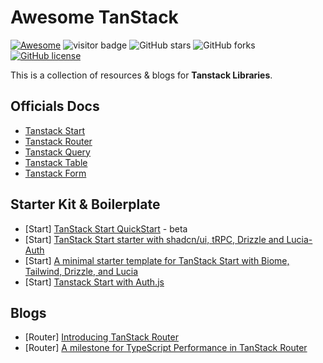 # Awesome TanStack

[![Awesome](https://cdn.rawgit.com/sindresorhus/awesome/d7305f38d29fed78fa85652e3a63e154dd8e8829/media/badge.svg)](https://github.com/sindresorhus/awesome)  ![visitor badge](https://visitor-badge.lithub.cc/badge?page_id=stunaz.tanstack&left_text=Visitors) ![GitHub stars](https://img.shields.io/github/stars/stunaz/awesome-tanstack?color=yellow) ![GitHub forks](https://img.shields.io/github/forks/stunaz/awesome-tanstack?color=9cf) [![GitHub license](https://img.shields.io/github/license/stunaz/awesome-tanstack)](https://github.com/stunaz/awesome-tanstack/blob/main/LICENSE)

This is a collection of resources & blogs for **Tanstack Libraries**.

## Officials Docs

- [Tanstack Start](https://tanstack.com/start/latest)
- [Tanstack Router](https://tanstack.com/router/latest)
- [Tanstack Query](https://tanstack.com/query/latest)
- [Tanstack Table](https://tanstack.com/table/latest)
- [Tanstack Form](https://tanstack.com/form/latest)

## Starter Kit & Boilerplate

- [Start] [TanStack Start QuickStart](https://clerk.com/docs/quickstarts/tanstack-start) - beta
- [Start] [TanStack Start starter with shadcn/ui, tRPC, Drizzle and Lucia-Auth](https://github.com/ally-ahmed/tss-app)
- [Start] [A minimal starter template for TanStack Start with Biome, Tailwind, Drizzle, and Lucia](https://github.com/dotnize/tanstarter)
- [Start] [Tanstack Start with Auth.js](https://github.com/DavidRouyer/start-authjs-basic)

## Blogs

- [Router] [Introducing TanStack Router](https://frontendmasters.com/blog/introducing-tanstack-router/#toc-11)
- [Router] [A milestone for TypeScript Performance in TanStack Router](https://tanstack.com/blog/tanstack-router-typescript-performance)